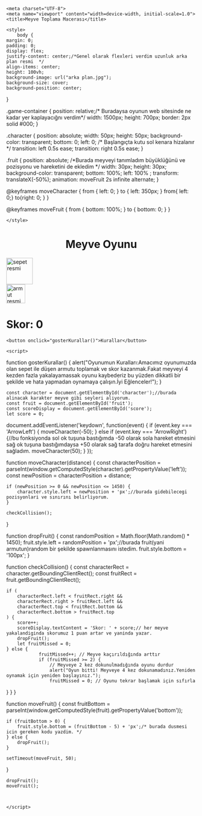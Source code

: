 <!DOCTYPE html>
<html lang="tr">
<head>
    
    <meta charset="UTF-8">
    <meta name="viewport" content="width=device-width, initial-scale=1.0">
    <title>Meyve Toplama Macerası</title>
  
    <style>
        body {
    margin: 0;
    padding: 0;
    display: flex;
    justify-content: center;/*Genel olarak flexleri verdim uzunluk arka plan resmi  */
    align-items: center;
    height: 100vh;
    background-image: url("arka plan.jpg");
    background-size: cover;
    background-position: center;
}

.game-container {
    position: relative;/* Buradaysa oyunun web sitesinde ne kadar yer kaplayacığnı verdim*/
    width: 1500px;
    height: 700px;
    border: 2px solid #000;
}

.character {
    position: absolute;
    width: 50px;
    height: 50px;
    background-color: transparent;
    bottom: 0;
    left: 0;
    /* Başlangıçta kutu sol kenara hizalanır */
    transition: left 0.5s ease;
    transition: right 0.5s ease;
}

.fruit {
    position: absolute; /*Burada meyveyi tanımladım büyüklüğünü ve pozisyonu ve hareketini de ekledim */
    width: 30px;
    height: 30px;
    background-color: transparent;
    bottom: 100%;
    left: 100%  ;
    transform: translateX(-50%);
    animation: moveFruit 2s infinite alternate;
}

@keyframes moveCharacter {
    from { left: 0; }
    to { left: 350px; }
    from{ left: 0;}
    to{right: 0; }
}

@keyframes moveFruit {
    from { bottom: 100%; }
    to { bottom: 0; }
}


    </style>
</head>
<body>
    <h1 align="center">Meyve Oyunu</h1>
    <div class="game-container">
        <div class="character" id="character"><!-- Burada classları yazdım sepet.png resmininin büyüklüğünü ve uzunluğunu yazdım -->
            <img src="sepet.png" alt="sepet resmi" width="70" height="70"> 
        </div>
        <div class="fruit" id="fruit">
            <img src="armut.png" alt="armut resmi" width="50" height="50" ><!-- Aynı şekilde armut.png resmi içinde geçerli bir şekilde yine yazdım. -->
        </div>
    </div>
    <div class="score" id="score"><h1>Skor: 0</h1></div>
    <div id="oyun-alani">
        <div id="kutu"></div>
    </div>
    
    
    <button onclick="gosterKurallar()">Kurallar</button>

    <script>

function gosterKurallar() {
            alert("Oyunumun Kuralları:Amacımız oyunumuzda olan sepet ile düşen armutu toplamak ve skor kazanmak.Fakat meyveyi 4 kezden fazla yakalayamassak oyunu kaybederiz bu yüzden dikkatli bir şekilde ve hata yapmadan oynamaya çalışın.İyi Eğlenceler!");
        }

    const character = document.getElementById('character');//burada alinacak karakter meyve gibi seyleri aliyorum.
    const fruit = document.getElementById('fruit');
    const scoreDisplay = document.getElementById('score');
    let score = 0;

document.addEventListener('keydown', function(event) {
    if (event.key === 'ArrowLeft') {
        moveCharacter(-50);
    } else if (event.key === 'ArrowRight') {//bu fonksiyonda sol ok tuşuna bastığımda -50 olarak sola hareket etmesini sağ ok tuşuna bastığımdaysa +50 olarak sağ tarafa doğru hareket etmesini sağladım.
        moveCharacter(50);
    }
});

function moveCharacter(distance) {
    const characterPosition = parseInt(window.getComputedStyle(character).getPropertyValue('left'));
    const newPosition = characterPosition + distance;

    if (newPosition >= 0 && newPosition <= 1450) {
        character.style.left = newPosition + 'px';//burada gidebilecegi pozisyonlari ve sınırını belirliyorum.
    }

    checkCollision();
}

function dropFruit() {
    const randomPosition = Math.floor(Math.random() * 1450);
    fruit.style.left = randomPosition + 'px';//burada fruit(yani armutun)random bir şekilde spawnlanmasını istedim.
    fruit.style.bottom = '100px';
}

function checkCollision() {
    const characterRect = character.getBoundingClientRect();
    const fruitRect = fruit.getBoundingClientRect();

    if (
        characterRect.left < fruitRect.right &&
        characterRect.right > fruitRect.left &&
        characterRect.top < fruitRect.bottom &&
        characterRect.bottom > fruitRect.top
    ) {
        score++;
        scoreDisplay.textContent = 'Skor: ' + score;// her meyve yakalandiginda skorumuz 1 puan artar ve yaninda yazar.
        dropFruit();
        let fruitMissed = 0;
    } else {
                fruitMissed++; // Meyve kaçırıldığında arttır
                if (fruitMissed >= 2) {
                    // Meyveye 2 kez dokunulmadığında oyunu durdur
                    alert("Oyun bitti! Meyveye 4 kez dokunamadınız.Yeniden oynamak için yeniden başlayınız.");
                    fruitMissed = 0; // Oyunu tekrar başlamak için sıfırla
}
    }
}


function moveFruit() {
    const fruitBottom = parseInt(window.getComputedStyle(fruit).getPropertyValue('bottom'));
    
    if (fruitBottom > 0) {
        fruit.style.bottom = (fruitBottom - 5) + 'px';/* burada dusmesi icin gereken kodu yazdim. */
    } else {
        dropFruit();
    }

    setTimeout(moveFruit, 50);
}

    dropFruit();
    moveFruit();



    </script>



</body>
</html>
